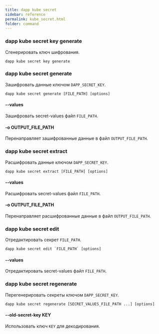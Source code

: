```yaml
---
title: dapp kube secret
sidebar: reference
permalink: kube_secret.html
folder: command
---
```


### dapp kube secret key generate
Сгенерировать ключ шифрования.

```
dapp kube secret key generate
```

### dapp kube secret generate
Зашифровать данные ключом `DAPP_SECRET_KEY`.

```
dapp kube secret generate [FILE_PATH] [options]
```

#### --values
Зашифровать secret-values файл `FILE_PATH`.

#### -o OUTPUT_FILE_PATH
Перенаправляет зашифрованные данные в файл `OUTPUT_FILE_PATH`.

### dapp kube secret extract
Расшифровать данные ключом `DAPP_SECRET_KEY`.

```
dapp kube secret extract [FILE_PATH] [options]
```

#### --values
Расшифровать secret-values файл `FILE_PATH`.

#### -o OUTPUT_FILE_PATH
Перенаправляет расшифрованные данные в файл `OUTPUT_FILE_PATH`.

### dapp kube secret edit
Отредактировать секрет `FILE_PATH`.

```
dapp kube secret edit `FILE_PATH` [options]
```

#### --values
Отредактировать secret-values файл `FILE_PATH`.

### dapp kube secret regenerate
Перегенерировать секреты ключом `DAPP_SECRET_KEY`.

```
dapp kube secret regenerate [SECRET_VALUES_FILE_PATH ...] [options]
```

#### --old-secret-key KEY
Использовать ключ `KEY` для декодирования.
